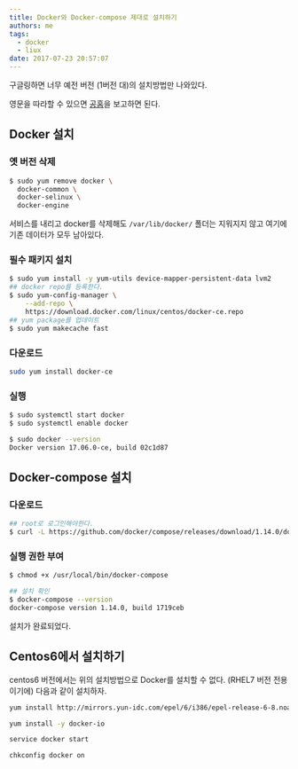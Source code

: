 ```yaml
---
title: Docker와 Docker-compose 제대로 설치하기
authors: me
tags:
  - docker
  - liux
date: 2017-07-23 20:57:07
---
```


구글링하면 너무 예전 버전 (1버전 대)의 설치방법만 나와있다.

영문을 따라할 수 있으면 [공홈](https://docs.docker.com/engine/installation/linux/docker-ce/centos/)을 보고하면 된다.

## Docker 설치

### 옛 버전 삭제

```bash
$ sudo yum remove docker \
  docker-common \
  docker-selinux \
  docker-engine
```

서비스를 내리고 docker를 삭제해도 `/var/lib/docker/` 폴더는 지워지지 않고 여기에 기존 데이터가 모두 남아있다.

### 필수 패키지 설치

```bash
$ sudo yum install -y yum-utils device-mapper-persistent-data lvm2
## docker repo를 등록한다.
$ sudo yum-config-manager \
    --add-repo \
    https://download.docker.com/linux/centos/docker-ce.repo
## yum package를 업데이트
$ sudo yum makecache fast
```

### 다운로드

```bash
sudo yum install docker-ce
```

### 실행

```bash
$ sudo systemctl start docker
$ sudo systemctl enable docker

$ sudo docker --version
Docker version 17.06.0-ce, build 02c1d87
```

## Docker-compose 설치

### 다운로드

```bash
## root로 로그인해야한다.
$ curl -L https://github.com/docker/compose/releases/download/1.14.0/docker-compose-`uname -s`-`uname -m` > /usr/local/bin/docker-compose
```

### 실행 권한 부여

```bash
$ chmod +x /usr/local/bin/docker-compose

## 설치 확인
$ docker-compose --version
docker-compose version 1.14.0, build 1719ceb
```

설치가 완료되었다.

## Centos6에서 설치하기

centos6 버전에서는 위의 설치방법으로 Docker를 설치할 수 없다. (RHEL7 버전 전용이기에)
다음과 같이 설치하자.

```bash
yum install http://mirrors.yun-idc.com/epel/6/i386/epel-release-6-8.noarch.rpm

yum install -y docker-io

service docker start

chkconfig docker on
```
